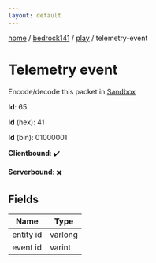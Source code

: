 ```yaml
---
layout: default
---
```


[home](/)  /  [bedrock141](/protocol/bedrock141)  /  [play](/protocol/bedrock141/play)  /  telemetry-event

# Telemetry event

Encode/decode this packet in [Sandbox](../../../sandbox/bedrock141#Play.TelemetryEvent)

**Id**: 65

**Id** (hex): 41

**Id** (bin): 01000001

**Clientbound**: ✔️

**Serverbound**: ✖️

## Fields

Name | Type
---|---
entity id | varlong
event id | varint
